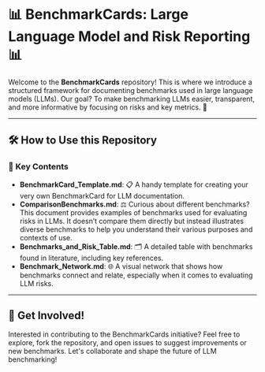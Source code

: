 # 📊 BenchmarkCards: Large Language Model and Risk Reporting 📊

Welcome to the **BenchmarkCards** repository! This is where we introduce a structured framework for documenting benchmarks used in large language models (LLMs). Our goal? To make benchmarking LLMs easier, transparent, and more informative by focusing on risks and key metrics.  🚀

---

## 🛠️ How to Use this Repository

### 🔗 Key Contents

- **BenchmarkCard_Template.md**: 📋 A handy template for creating your very own BenchmarkCard for LLM documentation. 
- **ComparisonBenchmarks.md**: ⚖️ Curious about different benchmarks? This document provides examples of benchmarks used for evaluating risks in LLMs. It doesn’t compare them directly but instead illustrates diverse benchmarks to help you understand their various purposes and contexts of use. 
- **Benchmarks_and_Risk_Table.md**: 🗂 A detailed table with benchmarks found in literature, including key references.
- **Benchmark_Network.md**: 🌐 A visual network that shows how benchmarks connect and relate, especially when it comes to evaluating LLM risks.

---
## 🤝 **Get Involved!**
Interested in contributing to the BenchmarkCards initiative? Feel free to explore, fork the repository, and open issues to suggest improvements or new benchmarks. Let's collaborate and shape the future of LLM benchmarking!


